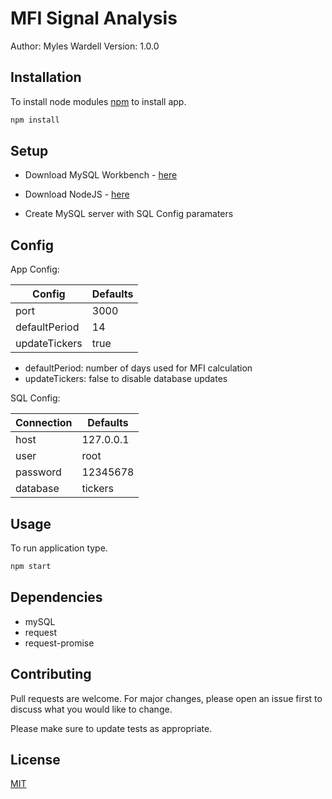 # MFI Signal Analysis
Author: Myles Wardell
Version: 1.0.0

## Installation

To install node modules [npm](https://www.npmjs.com/) to install app.

```cmd
npm install
```

## Setup

- Download MySQL Workbench - [here](https://dev.mysql.com/downloads/workbench/)

- Download NodeJS - [here](https://nodejs.org/en/)

- Create MySQL server with SQL Config paramaters

## Config

App Config: 

Config        | Defaults
---           | --- 
port          | 3000 
defaultPeriod | 14 
updateTickers | true

- defaultPeriod: number of days used for MFI calculation
- updateTickers: false to disable database updates 

SQL Config:

Connection | Defaults 
---        | ---     
host       | 127.0.0.1
user       | root
password   | 12345678
database   | tickers




## Usage

To run application type.

```cmd
npm start
```

## Dependencies
- mySQL
- request
- request-promise

## Contributing
Pull requests are welcome. For major changes, please open an issue first to discuss what you would like to change.

Please make sure to update tests as appropriate.

## License
[MIT](https://choosealicense.com/licenses/mit/)